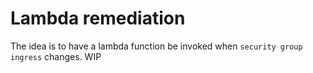 # Lambda remediation

The idea is to have a lambda function be invoked when `security group ingress` changes. WIP
